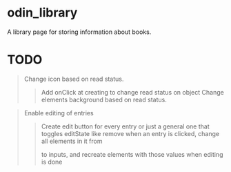 # odin_library
A library page for storing information about books.


# TODO

> Change icon based on read status.
>> Add onClick at creating to change read status on object
>> Change elements background based on read status.

> Enable editing of entries
>> Create edit button for every entry or just a general one that toggles editState like remove
>> when an entry is clicked, change all elements in it from <p> to inputs, and recreate elements with those values when editing is done